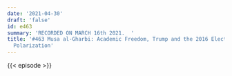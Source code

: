 ```yaml
---
date: '2021-04-30'
draft: 'false'
id: e463
summary: 'RECORDED ON MARCH 16th 2021.  '
title: '#463 Musa al-Gharbi: Academic Freedom, Trump and the 2016 Elections, and Political
  Polarization'
---
```

{{< episode >}}
